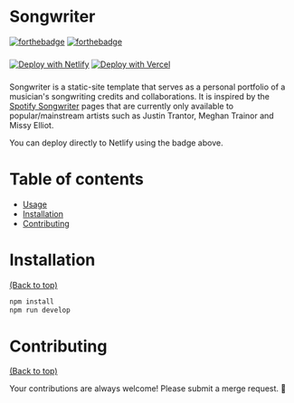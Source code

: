 # Songwriter

[![forthebadge](https://forthebadge.com/images/badges/made-with-javascript.svg)](https://forthebadge.com)
[![forthebadge](http://forthebadge.com/images/badges/built-with-love.svg)](http://forthebadge.com)
###
[![Deploy with Netlify](https://www.netlify.com/img/deploy/button.svg)](https://app.netlify.com/start/deploy?repository=https://gitlab.com/cmacrowther/songwriter)
[![Deploy with Vercel](https://vercel.com/button)](https://vercel.com/new/clone?repository-url=https%3A%2F%2Fgitlab.com%2Fcmacrowther%2Fsongwriter&env=GATSBY_SPOTIFY_CLIENT_ID,GATSBY_SPOTIFY_CLIENT_SECRET&envDescription=Spotify%20Developer%20Client%20ID%20and%20Secret&project-name=songwriter&repository-name=songwriter)
    
###

Songwriter is a static-site template that serves as a personal portfolio of a musician's songwriting credits and collaborations. It is inspired by the [Spotify Songwriter](https://artists.spotify.com/en/blog/songwriter-pages) pages that are currently only available to popular/mainstream artists such as Justin Trantor, Meghan Trainor and Missy Elliot.

You can deploy directly to Netlify using the badge above.

# Table of contents

- [Usage](#usage)
- [Installation](#installation)
- [Contributing](#contributing)

# Installation

[(Back to top)](#table-of-contents)

```sh
npm install
npm run develop
```


# Contributing

[(Back to top)](#table-of-contents)

Your contributions are always welcome! Please submit a merge request. :tada:
